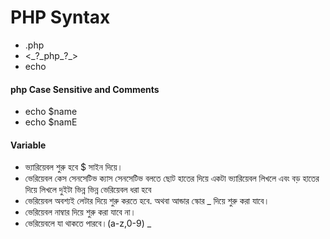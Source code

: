 <h1>PHP Syntax</h1>
<ul>
    <li>.php</li>
    <li><_?_php_?_></li>
    <li>echo</li>
</ul>

<h4>php Case Sensitive and Comments</h4>
<ul>
    <li>echo $name</li>
    <li>echo $namE</li>
</ul>

<h4>Variable</h4>
<ul>
    <li>ভ্যারিয়েবল শুরু হবে $ সাইন দিয়ে।</li>
    <li>ভেরিয়েবল কেস সেনসেটিভ ক্যাস সেনসেটিভ বলতে ছোট হাতের দিয়ে একটা ভ্যারিয়েবল লিখলে এবং বড় হাতের দিয়ে লিখলে দুইটা ভিন্ন ভিন্ন ভেরিয়েবল ধরা হবে</li>
    <li>ভেরিয়েবল অবশ্যই লেটার দিয়ে শুরু করতে হবে. অথবা আন্ডার স্কোর _  দিয়ে শুরু করা যাবে।</li>
    <li>ভেরিয়েবল নাম্বার দিয়ে শুরু করা যাবে না।</li>
    <li>ভেরিয়েবলে যা থাকতে পারবে।(a-z,0-9) _</li>
</ul>
